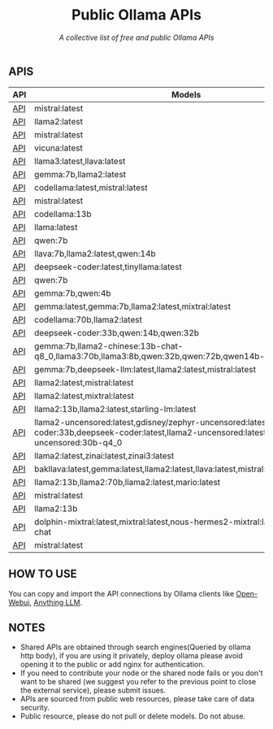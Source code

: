 <div align="center">
    <h1>Public Ollama APIs</h1>
    <i>A collective list of free and public Ollama APIs</i>
</div>

<br />

## APIS
API | Models | Country |
|---|---|---|
| [API](http://44.221.37.143:80) | mistral:latest | 🇺🇸 |
| [API](https://llama.bytecareitalia.com) | llama2:latest | 🇮🇹 |
| [API](http://54.234.68.223:80) | mistral:latest | 🇺🇸 |
| [API](http://54.205.3.58:80) | vicuna:latest | 🇺🇸 |
| [API](http://210.212.210.104:84) | llama3:latest,llava:latest | 🇮🇳 |
| [API](http://122.186.126.218:5666) | gemma:7b,llama2:latest | 🇮🇳 |
| [API](http://86.8.4.246) | codellama:latest,mistral:latest | 🇺🇸 |
| [API](https://llm.fixy.site) | mistral:latest | 🇺🇸 |
| [API](https://aicode.mackerelsolutions.com) | codellama:13b | 🇮🇳 |
| [API](http://104.248.246.235:80) | llama:latest | 🇩🇪 |
| [API](http://119.3.179.233:80) | qwen:7b | 🇨🇳 |
| [API](http://82.156.142.8:8029) | llava:7b,llama2:latest,qwen:14b | 🇨🇳 |
| [API](http://111.230.71.93:80) | deepseek-coder:latest,tinyllama:latest | 🇨🇳 |
| [API](http://119.3.179.233:80) | qwen:7b | 🇨🇳 |
| [API](http://121.5.171.37:80) | gemma:7b,qwen:4b | 🇨🇳 |
| [API](http://37.233.8.197:8081) | gemma:latest,gemma:7b,llama2:latest,mixtral:latest | 🇺🇸 |
| [API](http://169.48.169.92:9001) | codellama:70b,llama2:latest | 🇺🇸 |
| [API](http://107.172.34.160:8081 ) | deepseek-coder:33b,qwen:14b,qwen:32b | 🇺🇸 |
| [API](http://203.176.92.145:8081) | gemma:7b,llama2-chinese:13b-chat-q8_0,llama3:70b,llama3:8b,qwen:32b,qwen:72b,qwen14b-chat:latest | 🇨🇳 |
| [API](http://172.200.209.112:8089) | gemma:7b,deepseek-llm:latest,llama2:latest,mistral:latest | 🇨🇳 |
| [API](http://34.227.229.111:8081) | llama2:latest,mistral:latest | 🇺🇸 |
| [API](http://131.94.128.132:9001) | llama2:latest,mixtral:latest | 🇺🇸 |
| [API](http://82.157.143.130:7434) | llama2:13b,llama2:latest,starling-lm:latest | 🇨🇳 |
| [API](http://38.175.193.194:80) | llama2-uncensored:latest,gdisney/zephyr-uncensored:latest,deepseek-coder:33b,deepseek-coder:latest,llama2-uncensored:latest,wizard-vicuna-uncensored:30b-q4_0 | 🇺🇸 |
| [API](http://35.209.146.25:80) | llama2:latest,zinai:latest,zinai3:latest | 🇺🇸 |
| [API](http://34.133.223.69:80) | bakllava:latest,gemma:latest,llama2:latest,llava:latest,mistral:latest,zephyr:latest | 🇺🇸 |
| [API](http://217.133.1.90:80) | llama2:13b,llama2:70b,llama2:latest,mario:latest | 🇮🇹 |
| [API](http://123.231.9.147:8080) | mistral:latest | 🇱🇰 |
| [API](http://66.55.65.14:8080) | llama2:13b | 🇺🇸 |
| [API](http://36.66.109.246:8000) | dolphin-mixtral:latest,mixtral:latest,nous-hermes2-mixtral:latest,qwen:72b-chat | 🇮🇩 |
| [API](http://34.117.58.184:80) | mistral:latest | 🇺🇸 |


## HOW TO USE
You can copy and import the API connections by Ollama clients like [Open-Webui](https://github.com/open-webui/open-webui), [Anything LLM](https://github.com/Mintplex-Labs/anything-llm).

## NOTES
- Shared APIs are obtained through search engines(Queried by ollama http body), if you are using it privately, deploy ollama please avoid opening it to the public or add nginx for authentication.
- If you need to contribute your node or the shared node fails or you don't want to be shared (we suggest you refer to the previous point to close the external service), please submit issues.
- APIs are sourced from public web resources, please take care of data security.
- Public resource, please do not pull or delete models. Do not abuse.
